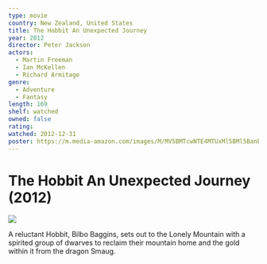 ```yaml
---
type: movie
country: New Zealand, United States
title: The Hobbit An Unexpected Journey
year: 2012
director: Peter Jackson
actors:
  - Martin Freeman
  - Ian McKellen
  - Richard Armitage
genre:
  - Adventure
  - Fantasy
length: 169
shelf: watched
owned: false
rating:
watched: 2012-12-31
poster: https://m.media-amazon.com/images/M/MV5BMTcwNTE4MTUxMl5BMl5BanBnXkFtZTcwMDIyODM4OA@@._V1_SX300.jpg
---
```


# The Hobbit An Unexpected Journey (2012)

![](https://m.media-amazon.com/images/M/MV5BMTcwNTE4MTUxMl5BMl5BanBnXkFtZTcwMDIyODM4OA@@._V1_SX300.jpg)

A reluctant Hobbit, Bilbo Baggins, sets out to the Lonely Mountain with a spirited group of dwarves to reclaim their mountain home and the gold within it from the dragon Smaug.